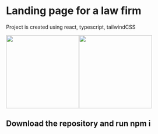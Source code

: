 # Landing page for a law firm

Project is created using react, typescript, tailwindCSS

<div style="dislay: flex; gap: 100px;"><img src="https://user-images.githubusercontent.com/62358513/226196790-582014d7-8c60-4833-9b80-188bd2ac35a9.JPG" style="max-width: 200px; height: 200px;"><img src="https://user-images.githubusercontent.com/62358513/226196860-21e87860-d9df-474f-b268-5a125b0d7c28.JPG" style="max-width: 200px; height: 200px;"></div>



## Download the repository and run npm i
